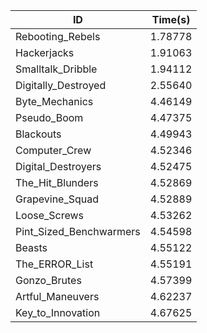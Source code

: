 |ID|Time(s)|
|-|-|
|Rebooting_Rebels|1.78778|
|Hackerjacks|1.91063|
|Smalltalk_Dribble|1.94112|
|Digitally_Destroyed|2.55640|
|Byte_Mechanics|4.46149|
|Pseudo_Boom|4.47375|
|Blackouts|4.49943|
|Computer_Crew|4.52346|
|Digital_Destroyers|4.52475|
|The_Hit_Blunders|4.52869|
|Grapevine_Squad|4.52889|
|Loose_Screws|4.53262|
|Pint_Sized_Benchwarmers|4.54598|
|Beasts|4.55122|
|The_ERROR_List|4.55191|
|Gonzo_Brutes|4.57399|
|Artful_Maneuvers|4.62237|
|Key_to_Innovation|4.67625|
